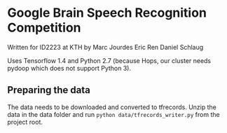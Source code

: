 # Google Brain Speech Recognition Competition

Written for ID2223 at KTH by
Marc Jourdes
Eric Ren
Daniel Schlaug

Uses Tensorflow 1.4 and Python 2.7 (because Hops, our cluster needs pydoop which does not support Python 3).

## Preparing the data
The data needs to be downloaded and converted to tfrecords. Unzip the data in the data folder and run `python data/tfrecords_writer.py` from the project root.